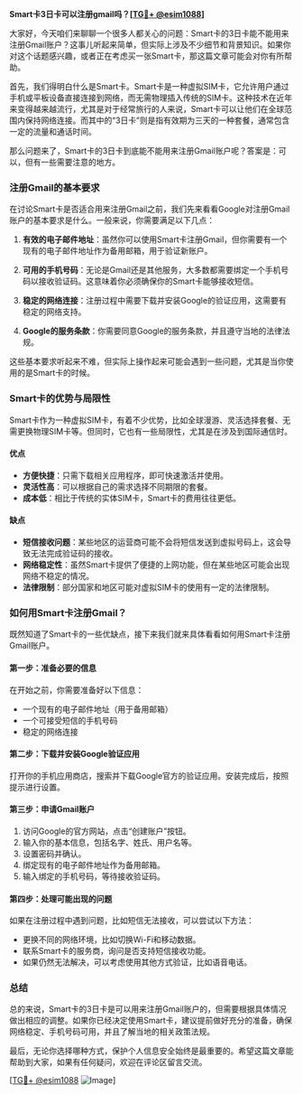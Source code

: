 **Smart卡3日卡可以注册gmail吗？[[TG💪+ @esim1088](https://t.me/s/esim1088)]**

大家好，今天咱们来聊聊一个很多人都关心的问题：Smart卡的3日卡能不能用来注册Gmail账户？这事儿听起来简单，但实际上涉及不少细节和背景知识。如果你对这个话题感兴趣，或者正在考虑买一张Smart卡，那这篇文章可能会对你有所帮助。

首先，我们得明白什么是Smart卡。Smart卡是一种虚拟SIM卡，它允许用户通过手机或平板设备直接连接到网络，而无需物理插入传统的SIM卡。这种技术在近年来变得越来越流行，尤其是对于经常旅行的人来说，Smart卡可以让他们在全球范围内保持网络连接。而其中的“3日卡”则是指有效期为三天的一种套餐，通常包含一定的流量和通话时间。

那么问题来了，Smart卡的3日卡到底能不能用来注册Gmail账户呢？答案是：可以，但有一些需要注意的地方。

### **注册Gmail的基本要求**

在讨论Smart卡是否适合用来注册Gmail之前，我们先来看看Google对注册Gmail账户的基本要求是什么。一般来说，你需要满足以下几点：

1. **有效的电子邮件地址**：虽然你可以使用Smart卡注册Gmail，但你需要有一个现有的电子邮件地址作为备用邮箱，用于验证新账户。
   
2. **可用的手机号码**：无论是Gmail还是其他服务，大多数都需要绑定一个手机号码以接收验证码。这意味着你必须确保你的Smart卡能够接收短信。

3. **稳定的网络连接**：注册过程中需要下载并安装Google的验证应用，这需要有稳定的网络支持。

4. **Google的服务条款**：你需要同意Google的服务条款，并且遵守当地的法律法规。

这些基本要求听起来不难，但实际上操作起来可能会遇到一些问题，尤其是当你使用的是Smart卡的时候。

### **Smart卡的优势与局限性**

Smart卡作为一种虚拟SIM卡，有着不少优势，比如全球漫游、灵活选择套餐、无需更换物理SIM卡等。但同时，它也有一些局限性，尤其是在涉及到国际通信时。

#### **优点**
- **方便快捷**：只需下载相关应用程序，即可快速激活并使用。
- **灵活性高**：可以根据自己的需求选择不同期限的套餐。
- **成本低**：相比于传统的实体SIM卡，Smart卡的费用往往更低。

#### **缺点**
- **短信接收问题**：某些地区的运营商可能不会将短信发送到虚拟号码上，这会导致无法完成验证码的接收。
- **网络稳定性**：虽然Smart卡提供了便捷的上网功能，但在某些地区可能会出现网络不稳定的情况。
- **法律限制**：部分国家和地区可能对虚拟SIM卡的使用有一定的法律限制。

### **如何用Smart卡注册Gmail？**

既然知道了Smart卡的一些优缺点，接下来我们就来具体看看如何用Smart卡注册Gmail账户。

#### **第一步：准备必要的信息**
在开始之前，你需要准备好以下信息：
- 一个现有的电子邮件地址（用于备用邮箱）
- 一个可接受短信的手机号码
- 稳定的网络连接

#### **第二步：下载并安装Google验证应用**
打开你的手机应用商店，搜索并下载Google官方的验证应用。安装完成后，按照提示进行设置。

#### **第三步：申请Gmail账户**
1. 访问Google的官方网站，点击“创建账户”按钮。
2. 输入你的基本信息，包括名字、姓氏、用户名等。
3. 设置密码并确认。
4. 绑定现有的电子邮件地址作为备用邮箱。
5. 输入绑定的手机号码，等待接收验证码。

#### **第四步：处理可能出现的问题**
如果在注册过程中遇到问题，比如短信无法接收，可以尝试以下方法：
- 更换不同的网络环境，比如切换Wi-Fi和移动数据。
- 联系Smart卡的服务商，询问是否支持短信接收功能。
- 如果仍然无法解决，可以考虑使用其他方式验证，比如语音电话。

### **总结**

总的来说，Smart卡的3日卡是可以用来注册Gmail账户的，但需要根据具体情况做出相应的调整。如果你已经决定使用Smart卡，建议提前做好充分的准备，确保网络稳定、手机号码可用，并且了解当地的相关政策法规。

最后，无论你选择哪种方式，保护个人信息安全始终是最重要的。希望这篇文章能帮助到大家，如果有任何疑问，欢迎在评论区留言交流。

[[TG💪+ @esim1088](https://t.me/s/esim1088) ![Image](https://i.postimg.cc/4NQfJmqS/Snipaste-2025-05-13-00-14-12.png)]